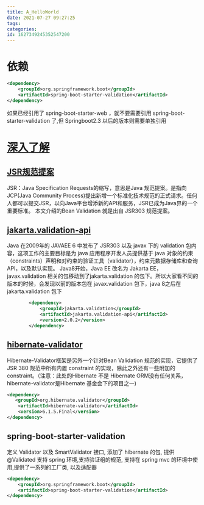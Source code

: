 ```yaml
---
title: A_HelloWorld
date: 2021-07-27 09:27:25
tags: 
categories: 
id: 1627349245352547200
---
```


# 依赖

```xml
<dependency>
    <groupId>org.springframework.boot</groupId>
    <artifactId>spring-boot-starter-validation</artifactId>
</dependency>
```

如果已经引用了 spring-boot-starter-web ，就不要需要引用 spring-boot-starter-validation 了,但 Springboot2.3 以后的版本则需要单独引用

# [深入了解](assets\references\springboot项目以注解方式实现后端数据验证.html) 

##  [JSR规范提案](https://jcp.org/en/jsr/summary?id=bean%20validation) 

JSR：Java Specification Requests的缩写，意思是Java 规范提案。是指向JCP(Java Community Process)提出新增一个标准化技术规范的正式请求。任何人都可以提交JSR，以向Java平台增添新的API和服务，JSR已成为Java界的一个重要标准。
本文介绍的Bean Validation 就是出自 JSR303 规范提案。

## [jakarta.validation-api](https://docs.jboss.org/hibernate/stable/beanvalidation/api/overview-summary.html) 

Java 在2009年的 JAVAEE 6 中发布了 JSR303 以及 javax 下的 validation 包内容，这项工作的主要目标是为 java 应用程序开发人员提供基于 java 对象的约束（constraints）声明和对约束的验证工具（validator），约束元数据存储库和查询API，以及默认实现。
Java8开始，Java EE 改名为 Jakarta EE， javax.validation 相关的包移动到了jakarta.validation 的包下。所以大家看不同的版本的时候，会发现以前的版本包在 javax.validation 包下，java 8之后在 jakarta.validation 包下

```xml
        <dependency>
            <groupId>jakarta.validation</groupId>
            <artifactId>jakarta.validation-api</artifactId>
            <version>2.0.2</version>
        </dependency>
```

## [hibernate-validator](http://hibernate.org/validator/releases/6.1/) 

Hibernate-Validator框架是另外一个针对Bean Validation 规范的实现，它提供了 JSR 380 规范中所有内置 constraint 的实现，除此之外还有一些附加的 constraint。（注意：此处的Hibernate 不是 Hibernate ORM没有任何关系，hibernate-validator是Hibernate 基金会下的项目之一)

```xml
<dependency>
   <groupId>org.hibernate.validator</groupId>
    <artifactId>hibernate-validator</artifactId>
    <version>6.1.5.Final</version>
</dependency>
```

## spring-boot-starter-validation

定义 Validator 以及 SmartValidator 接口, 添加了 hibernate 的包, 提供 @Validated 支持 spring 环境,支持验证组的规范, 支持在 spring mvc 的环境中使用,提供了一系列的工厂类, 以及适配器

```xml
<dependency>
    <groupId>org.springframework.boot</groupId>
    <artifactId>spring-boot-starter-validation</artifactId>
</dependency>
```

